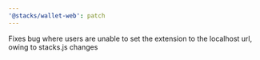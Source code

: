 ```yaml
---
'@stacks/wallet-web': patch
---
```


Fixes bug where users are unable to set the extension to the localhost url, owing to stacks.js changes
